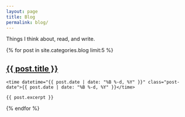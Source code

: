 ```yaml
---
layout: page
title: Blog
permalink: blog/
---
```


<p>Things I think about, read, and write.</p>

<div class="posts">
  {% for post in site.categories.blog limit:5 %}
  <article class="post">
    <h2 class="post-title">
      <a href="{{ site.baseurl }}{{ post.url }}">
        {{ post.title }}
      </a>
    </h2>

    <time datetime="{{ post.date | date: "%B %-d, %Y" }}" class="post-date">{{ post.date | date: "%B %-d, %Y" }}</time>

    {{ post.excerpt }}
  </article>
  {% endfor %}
</div>

<!-- <hr/> -->

<!-- <h1>Blog Archive</h1>
<div>
  {% for post in site.categories.blog %}
  <article class="post" style="margin-bottom:1.25em;">
    <h3 class="post-title">
      <a href="{{ site.baseurl }}{{ post.url }}">
        {{ post.title }}
      </a>
    </h3>
    <time datetime="{{ post.date | date: "%B %-d, %Y" }}" class="post-date">
      {{ post.date | date: "%B %-d, %Y" }}
    </time>
  </article>
  {% endfor %}
</div> -->
